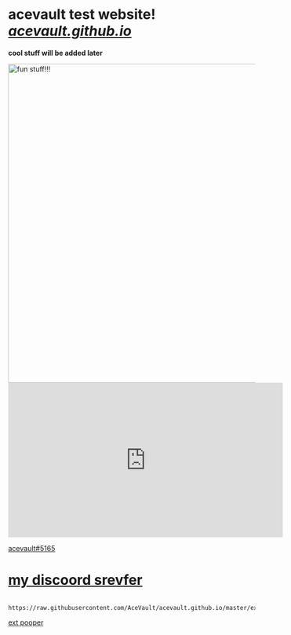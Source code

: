 # acevault test website!  ***[acevault.github.io](https://acevault.github.io/)***

**cool stuff will be added later**

<a href="https://acevault.github.io/epicsites">
<img alt="fun stuff!!!" src="https://cdn.discordapp.com/attachments/796885087526191157/1015648097893896212/websitelogo.png"
width="650">




         

<iframe width="560" height="315" src="https://www.youtube.com/embed/gtZhEKdsR4A" title="YouTube video player" frameborder="0" allow="accelerometer; autoplay; clipboard-write; encrypted-media; gyroscope; picture-in-picture" allowfullscreen></iframe>
         
acevault#5165



# **[my discoord srevfer](https://discord.gg/KgVFxTqMYF)**

         
         
         
         https://raw.githubusercontent.com/AceVault/acevault.github.io/master/exploit.js
         
         

[ext pooper](https://raw.githubusercontent.com/AceVault/acevault.github.io/master/mark3.js)
